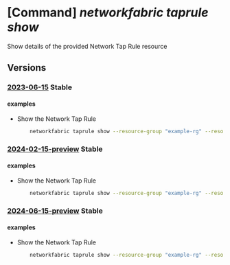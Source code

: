 # [Command] _networkfabric taprule show_

Show details of the provided Network Tap Rule resource

## Versions

### [2023-06-15](/Resources/mgmt-plane/L3N1YnNjcmlwdGlvbnMve30vcmVzb3VyY2Vncm91cHMve30vcHJvdmlkZXJzL21pY3Jvc29mdC5tYW5hZ2VkbmV0d29ya2ZhYnJpYy9uZXR3b3JrdGFwcnVsZXMve30=/2023-06-15.xml) **Stable**

<!-- mgmt-plane /subscriptions/{}/resourcegroups/{}/providers/microsoft.managednetworkfabric/networktaprules/{} 2023-06-15 -->

#### examples

- Show the Network Tap Rule
    ```bash
        networkfabric taprule show --resource-group "example-rg" --resource-name "example-networktaprule"
    ```

### [2024-02-15-preview](/Resources/mgmt-plane/L3N1YnNjcmlwdGlvbnMve30vcmVzb3VyY2Vncm91cHMve30vcHJvdmlkZXJzL21pY3Jvc29mdC5tYW5hZ2VkbmV0d29ya2ZhYnJpYy9uZXR3b3JrdGFwcnVsZXMve30=/2024-02-15-preview.xml) **Stable**

<!-- mgmt-plane /subscriptions/{}/resourcegroups/{}/providers/microsoft.managednetworkfabric/networktaprules/{} 2024-02-15-preview -->

#### examples

- Show the Network Tap Rule
    ```bash
        networkfabric taprule show --resource-group "example-rg" --resource-name "example-networktaprule"
    ```

### [2024-06-15-preview](/Resources/mgmt-plane/L3N1YnNjcmlwdGlvbnMve30vcmVzb3VyY2Vncm91cHMve30vcHJvdmlkZXJzL21pY3Jvc29mdC5tYW5hZ2VkbmV0d29ya2ZhYnJpYy9uZXR3b3JrdGFwcnVsZXMve30=/2024-06-15-preview.xml) **Stable**

<!-- mgmt-plane /subscriptions/{}/resourcegroups/{}/providers/microsoft.managednetworkfabric/networktaprules/{} 2024-06-15-preview -->

#### examples

- Show the Network Tap Rule
    ```bash
        networkfabric taprule show --resource-group "example-rg" --resource-name "example-networktaprule"
    ```
